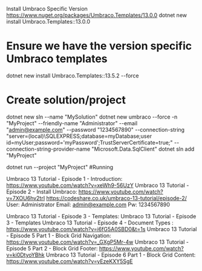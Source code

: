 Install Umbraco Specific Version
https://www.nuget.org/packages/Umbraco.Templates/13.0.0
dotnet new install Umbraco.Templates::13.0.0

# Ensure we have the version specific Umbraco templates
dotnet new install Umbraco.Templates::13.5.2 --force

# Create solution/project
dotnet new sln --name "MySolution"
dotnet new umbraco --force -n "MyProject" --friendly-name "Administrator" --email "admin@example.com" --password "1234567890" --connection-string "server=(local)\SQLEXPRESS;database=myDatabase;user id=myUser;password='myPassword';TrustServerCertificate=true;" --connection-string-provider-name "Microsoft.Data.SqlClient"
dotnet sln add "MyProject"

dotnet run --project "MyProject"
#Running

Umbraco 13 Tutorial - Episode 1 - Introduction: https://www.youtube.com/watch?v=xeWh9-56UzY
Umbraco 13 Tutorial - Episode 2 - Install Umbraco: https://www.youtube.com/watch?v=7XOU6hv2trI
	https://codeshare.co.uk/umbraco-13-tutorial/episode-2/
	User: Administrator
	Email: admin@example.com
	Pw: 1234567890

Umbraco 13 Tutorial - Episode 3 - Templates: Umbraco 13 Tutorial - Episode 3 - Templates
Umbraco 13 Tutorial - Episode 4 - Document Types : https://www.youtube.com/watch?v=i6fG5A0SBD0&t=1s
Umbraco 13 Tutorial - Episode 5 Part 1 - Block Grid Navigation: https://www.youtube.com/watch?v=_GXgP5Mr-4w
Umbraco 13 Tutorial - Episode 5 Part 2 - Block Grid Footer: https://www.youtube.com/watch?v=ki0DtyoYBhk
Umbraco 13 Tutorial - Episode 6 Part 1 - Block Grid Content: https://www.youtube.com/watch?v=yEzeKXY5SgE